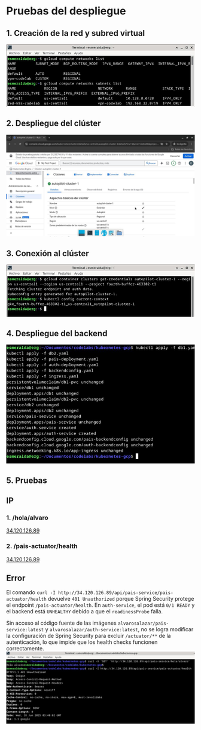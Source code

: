 # Pruebas del despliegue

## 1. Creación de la red y subred virtual
![1.](./images/network.jpg)

## 2. Despliegue del clúster
![2.](./images/cluter.jpg)

## 3. Conexión al clúster
![3.](./images/conectar.jpg)

## 4. Despliegue del backend
![4.](./images/despliegue.jpg)

## 5. Pruebas
## IP
### 1. /hola/alvaro
[34.120.126.89](http://34.120.126.89/api/pais-service/hola/alvaro)
### 2. /pais-actuator/health
[34.120.126.89](http://34.120.126.89/api/pais-service/pais-actuator/health)
## Error
El comando `curl -I http://34.120.126.89/api/pais-service/pais-actuator/health` devuelve `401 Unauthorized` porque Spring Security protege el endpoint `/pais-actuator/health`. En `auth-service`, el pod está `0/1 READY` y el backend está `UNHEALTHY` debido a que el `readinessProbe` falla.

Sin acceso al código fuente de las imágenes `alvarosalazar/pais-service:latest` y `alvarosalazar/auth-service:latest`, no se logra modificar la configuración de Spring Security para excluir `/actuator/**` de la autenticación, lo que impide que los health checks funcionen correctamente.
![5.](./images/pruebas.jpg)
